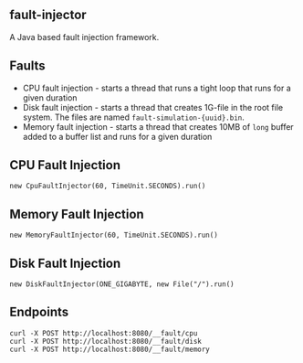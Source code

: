 ## fault-injector

A Java based fault injection framework.

## Faults
* CPU fault injection - starts a thread that runs a tight loop that runs for a given duration
* Disk fault injection - starts a thread that creates 1G-file in the root file system. The files are named `fault-simulation-{uuid}.bin`.
* Memory fault injection - starts a thread that creates 10MB of `long` buffer added to a buffer list  and runs for a given duration

## CPU Fault Injection
```
new CpuFaultInjector(60, TimeUnit.SECONDS).run()
```

## Memory Fault Injection
```
new MemoryFaultInjector(60, TimeUnit.SECONDS).run()
```

## Disk Fault Injection
```
new DiskFaultInjector(ONE_GIGABYTE, new File("/").run()
```

## Endpoints
```
curl -X POST http://localhost:8080/__fault/cpu
curl -X POST http://localhost:8080/__fault/disk
curl -X POST http://localhost:8080/__fault/memory
```
